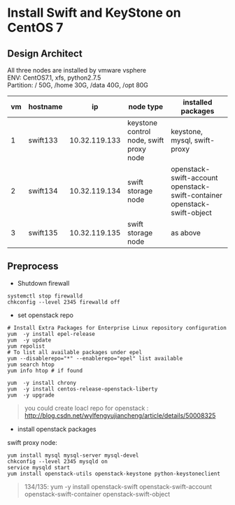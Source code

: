 # Install Swift and KeyStone on CentOS 7
<!--toc-->

## Design Architect

All three nodes are installed by vmware vsphere  
ENV: CentOS7.1, xfs, python2.7.5  
Partition: / 50G, /home 30G, /data 40G, /opt 80G  

| vm | hostname | ip | node type | installed packages |
|----|----------|----|-----------|--------------------|
| 1 | swift133 | 10.32.119.133 | keystone control node, swift proxy node | keystone, mysql, swift-proxy |
| 2 | swift134 | 10.32.119.134 | swift storage node | openstack-swift-account openstack-swift-container openstack-swift-object |
| 3 | swift135 | 10.32.119.135 | swift storage node | as above | 

## Preprocess

- Shutdown firewall 

```
systemctl stop firewalld
chkconfig --level 2345 firewalld off
```

- set openstack repo  

```
# Install Extra Packages for Enterprise Linux repository configuration 
yum  -y install epel-release
yum  -y update
yum repolist
# To list all available packages under epel
yum --disablerepo="*" --enablerepo="epel" list available
yum search htop
yum info htop # if found

yum  -y install chrony
yum  -y install centos-release-openstack-liberty
yum  -y upgrade
```
> you could create loacl repo for openstack : http://blog.csdn.net/wylfengyujiancheng/article/details/50008325

- install openstack packages  

swift proxy node:  
```
yum install mysql mysql-server mysql-devel
chkconfig --level 2345 mysqld on
service mysqld start
yum install openstack-utils openstack-keystone python-keystoneclient
```

> 134/135: yum -y install openstack-swift openstack-swift-account openstack-swift-container openstack-swift-object





